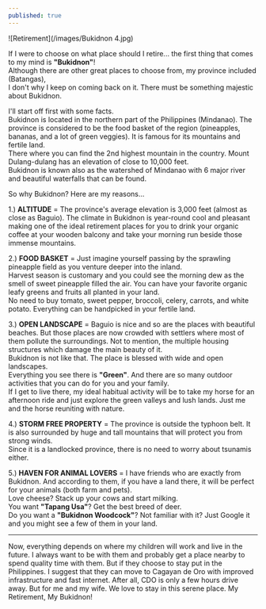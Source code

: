 ```yaml
---
published: true
---
```

![Retirement](/images/Bukidnon 4.jpg)

If I were to choose on what place should I retire... the first thing that comes to my mind is **"Bukidnon"**!  
Although there are other great places to choose from, my province included (Batangas),   
I don't why I keep on coming back on it. There must be something majestic about Bukidnon.

I'll start off first with some facts.   
Bukidnon is located in the northern part of the Philippines (Mindanao). The province is considered to be the food basket of the region (pineapples, bananas, and a lot of green veggies).
It is famous for its mountains and fertile land.   
There where you can find the 2nd highest mountain in the country. Mount Dulang-dulang has an elevation of close to 10,000 feet.   
Bukidnon is known also as the watershed of Mindanao with 6 major river and beautiful waterfalls that can be found. 

So why Bukidnon? Here are my reasons...

1.) **ALTITUDE** = The province's average elevation is 3,000 feet (almost as close as Baguio). The climate in Bukidnon is year-round cool and pleasant making one of the ideal retirement places for you to drink your organic coffee at your wooden balcony and take your morning run beside those immense mountains.

2.) **FOOD BASKET** = Just imagine yourself passing by the sprawling pineapple field as you venture deeper into the inland.   
Harvest season is customary and you could see the morning dew as the smell of sweet pineapple filled the air.
You can have your favorite organic leafy greens and fruits all planted in your land.  
No need to buy tomato, sweet pepper, broccoli, celery, carrots, and white potato. Everything can be handpicked in your fertile land.

3.) **OPEN LANDSCAPE** = Baguio is nice and so are the places with beautiful beaches. But those places are now crowded with settlers where most of them pollute the surroundings. Not to mention, the multiple housing structures which damage the main beauty of it.   
Bukidnon is not like that. The place is blessed with wide and open landscapes.   
Everything you see there is **"Green"**. And there are so many outdoor activities that you can do for you and your family.   
If I get to live there, my ideal habitual activity will be to take my horse for an afternoon ride and just explore the green valleys and lush lands. Just me and the horse reuniting with nature.

4.) **STORM FREE PROPERTY** = The province is outside the typhoon belt. It is also surrounded by huge and tall mountains that will protect you from strong winds.   
Since it is a landlocked province, there is no need to worry about tsunamis either. 

5.) **HAVEN FOR ANIMAL LOVERS** = I have friends who are exactly from Bukidnon. And according to them, if you have a land there, it will be perfect for your animals (both farm and pets).   
Love cheese? Stack up your cows and start milking.   
You want **"Tapang Usa"**? Get the best breed of deer.   
Do you want a **"Bukidnon Woodcock"**? Not familiar with it? Just Google it and you might see a few of them in your land. 

----------------------------------------------------------------------

Now, everything depends on where my children will work and live in the future. I always want to be with them and probably get a place nearby to spend quality time with them.
But if they choose to stay put in the Philippines. I suggest that they can move to Cagayan de Oro with improved infrastructure and fast internet. 
After all, CDO is only a few hours drive away. 
But for me and my wife. We love to stay in this serene place. 
My Retirement, My Bukidnon! 


